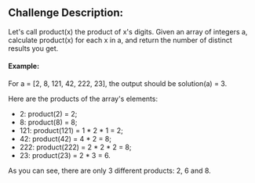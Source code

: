 ## Challenge Description:

Let's call product(x) the product of x's digits. Given an array of integers a, calculate product(x) for each x in a, and return the number of distinct results you get.

#### Example:

For a = [2, 8, 121, 42, 222, 23], the output should be solution(a) = 3.

Here are the products of the array's elements:

- 2: product(2) = 2;
- 8: product(8) = 8;
- 121: product(121) = 1 * 2 * 1 = 2;
- 42: product(42) = 4 * 2 = 8;
- 222: product(222) = 2 * 2 * 2 = 8;
- 23: product(23) = 2 * 3 = 6. 

As you can see, there are only 3 different products: 2, 6 and 8.